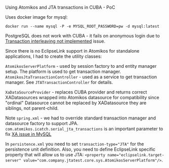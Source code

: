 Using Atomikos and JTA transactions in CUBA - PoC

Uses docker image for mysql:
```
docker run --name mysql -P -e MYSQL_ROOT_PASSWORD=pw -d mysql:latest
```
PostgreSQL does not work with CUBA - it fails on anonymous login due to [Transaction interleaving not implemented](https://www.atomikos.com/Documentation/KnownProblems#PostgreSQL_HeuristicMixed_Exception) issue. 


Since there is no EclipseLink support in Atomikos for standalone applications, I had to create the utility classes:

`AtomikosServerPlatform` - used by session factory to and entity manager setup. The platform is used to get transaction manager.
`AtomikosJtaTransactionController` - used as a service to get transaction manager. See `JTATransactionController` for details.

`XaDataSourceProvider` - replaces CUBA provider and returns correct XADatasources wrapped into Atomikos datasource for compatibility
since "ordinal" Datasource cannot be replaced by XADatasource they are siblings, not parent-child. 

Note `spring.xml` - we had to override standard transaction manager and datasource factory to support JPA. `com.atomikos.icatch.serial_jta_transactions` is an important parameter to fix [XA issue in MySQL](https://www.atomikos.com/Documentation/KnownProblems#MySQL_XA_bug)

In `persistence.xml` you need to set `transaction-type="JTA"` for the persistence unit definition. Also, you need to define
EclipseLink specific property that will allow us to use JTA: `<property name="eclipselink.target-server" value="com.company.jtatest.core.sys.AtomikosServerPlatform"/>`.

   

 